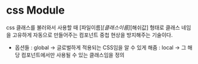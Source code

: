 # css Module
css 클래스를 불러와서 사용할 때 [파일이름]_[클래스이름]_[해쉬값] 형태로 클래스 네임을 고유하게 자동으로 만들어주는 컴포넌트 중첩 현상을 방지해주는 기술이다.

- 옵션들
: global → 글로벌하게 적용되는 CSS임을 알 수 있게 해줌
: local → 그 해당 컴포넌트에서만 사용될 수 있는 클래스임을 정의